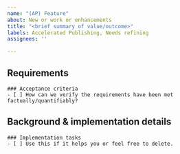 ```yaml
---
name: "(AP) Feature"
about: New or work or enhancements
title: "<brief summary of value/outcome>"
labels: Accelerated Publishing, Needs refining
assignees: ''

---
```


## Requirements
<!-- one to two sentences about the value being delivered; why are we doing this? -->
<!-- for very technical implementation tasks a more direct explanation is fine, but otherwise avoid solutions here. -->

```[tasklist]
### Acceptance criteria
- [ ] How can we verify the requirements have been met factually/quantifiably?
```

## Background & implementation details
<!-- any suppporting information, links etc. -->
<!-- solution-specific discussion is great here. -->

```[tasklist]
### Implementation tasks
- [ ] Use this if it helps you or feel free to delete.
```
